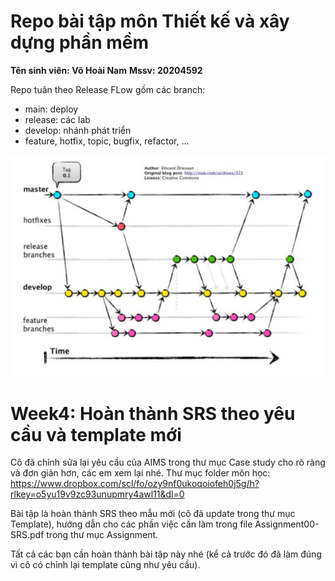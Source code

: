 # Repo bài tập môn Thiết kế và xây dựng phần mềm
**Tên sinh viên: Võ Hoài Nam**
**Mssv: 20204592**

Repo tuân theo Release FLow gồm các branch:
- main: deploy
- release: các lab 
- develop: nhánh phát triển
- feature, hotfix, topic, bugfix, refactor, ...

![Alt text](workflow.png)


# Week4: Hoàn thành SRS theo yêu cầu và template mới
Cô đã chỉnh sửa lại yêu cầu của AIMS trong thư mục Case study cho rõ ràng và đơn giản hơn, các em xem lại nhé. Thư mục folder môn học: https://www.dropbox.com/scl/fo/ozy9nf0ukoqoiofeh0j5g/h?rlkey=o5yu19v9zc93unupmry4awl11&dl=0

Bài tập là hoàn thành SRS theo mẫu mới (cô đã update trong thư mục Template), hướng dẫn cho các phần việc cần làm trong file Assignment00-SRS.pdf trong thư mục Assignment.

Tất cả các bạn cần hoàn thành bài tập này nhé (kể cả trước đó đã làm đúng vì cô có chỉnh lại template cũng như yêu cầu).

